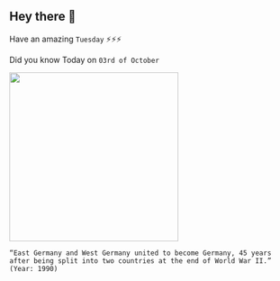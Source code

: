 ## Hey there 👋
Have an amazing `Tuesday` ⚡⚡⚡

Did you know Today on `03rd of October`
 
 [<img src="https://i.guim.co.uk/img/media/4a534dd68eddcdf6f37f59219b635a5bd7f76709/0_154_5391_3236/master/5391.jpg?width=1200&height=1200&quality=85&auto=format&fit=crop&s=044749afb53cd903d14ea7de0284aabb" width="300" />](https://en.wikipedia.org/wiki/History_of_Germany_(1945%E2%80%931990)) 
 ```
“East Germany and West Germany united to become Germany, 45 years after being split into two countries at the end of World War II.” (Year: 1990)
```
